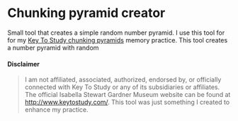 # Chunking pyramid creator

Small tool that creates a simple random number pyramid. I use this tool for for my [Key To Study chunking pyramids](http://www.keytostudy.com/chunking-markers/) memory practice. This tool creates a number pyramid with random

#### Disclaimer

> I am not affiliated, associated, authorized, endorsed by, or officially connected with Key To Study or any of its subsidiaries or affiliates. The official Isabella Stewart Gardner Museum website can be found at <http://www.keytostudy.com/>. This tool was just something I created to enhance my practice.
